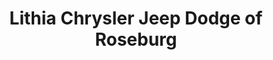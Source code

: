 ---
title: "Lithia Chrysler Jeep Dodge of Roseburg"
url: /roseburg/lithia-chrysler-jeep-dodge-of-roseburg/
shop: car
---